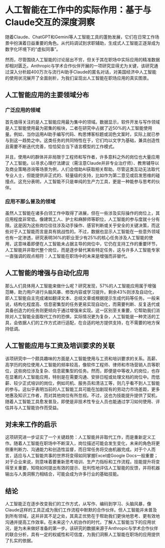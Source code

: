 # 人工智能在工作中的实际作用：基于与Claude交互的深度洞察

随着Claude、ChatGPT和Gemini等人工智能工具的蓬勃发展，它们在日常工作场景中扮演着日益重要的角色。从代码调试到求职辅助，生成式人工智能正逐渐成为数字化环境下的“虚拟同事”。

然而，尽管围绕人工智能的讨论层出不穷，但关于其在职场中实际应用的精准数据却相对匮乏。Anthropic与学术合作伙伴开展的一项研究显得尤为关键，该研究通过深入分析超400万次与流行AI助手Claude的匿名对话，对美国经济中人工智能的使用状况展开了全面剖析，为我们呈现出人工智能在职场应用的真实图景。

## 人工智能应用的主要领域分布

### 广泛应用的领域
首先值得关注的是人工智能应用最为集中的领域。数据显示，软件开发与写作领域是人工智能使用最为密集的板块，二者在研究中占据了近50%的人工智能使用量。例如，当你运用AI助手编写代码、构思博客标题或润色文案时，实际上就已参与到这一趋势之中。这类任务的共同特性在于，它们均以文字为基础，兼具创造性且需要不断迭代完善，恰恰契合当下语言模型的工作模式。

并且，使用AI的群体并非局限于工程师和写作者，许多意料之外的岗位也大量应用了人工智能。以寻求心理疗法建议（需注意Claude并非专业治疗师）、教育辅导以及商业策略咨询等场景为例，人们会借助AI获取相关帮助。尽管这类互动无法取代专业人士，但能提供非正式的、轻量级的支持，比如作为第二意见或启发思维的碰撞点。这充分表明，人工智能不只是单纯的生产力工具，更是一种能参与思考的伙伴。

### 应用不那么普及的领域
虽然人工智能在诸多白领工作中取得了进展，但在一些涉及实际操作的岗位上，其应用程度非常低。像建筑工人、护士和麻醉师等职位，人工智能的参与度就十分有限。这是因为这些岗位往往涉及动手操作、感官判断或关乎安全的关键决策，而这些对于人工智能而言是具有挑战性的。不过，数据也显示人工智能在一些意外领域也有一定渗透，研究表明36%的职业至少有25%的核心任务涉及人工智能的使用，这意味着即便在人工智能未占据主导的岗位中，它仍在支持工作的重要环节，人工智能并非取代整个岗位，而是逐步替代某些特定任务，这与许多人工智能专家一直强调的观点相符：人工智能在职场中的未来是增强而非替代。

## 人工智能的增强与自动化应用
那么人们具体用人工智能来做什么呢？研究发现，57%的人工智能应用属于增强范畴，助力用户进行头脑风暴、修改内容或学习提升。剩余43%则涉及自动化，即人工智能自主完成诸如翻译文本、总结文章或根据提示生成代码等任务。一般来说，结构化程度高、信息密集型的任务更易实现自动化，而需要判断、反复迭代或具备创造力的任务则更倾向于通过增强来实现。这一区别至关重要，它帮助我们消除对人工智能全面取代工作的恐惧，实际情况更为复杂，人工智能是一种灵活的工具，会依据人们的工作方式进行适配，在合适的地方提供支持，在不需要的地方保持低调。

## 人工智能应用与工资及培训要求的关联
该项研究中一个颇具趣味的方面是人工智能使用与工资和培训要求的关系。高薪、高学历的岗位使用人工智能的频率较高，像软件工程师、律师和市场营销人员等职位，这些岗位涉及复杂、信息密集型的任务。然而，即便是中等收入的岗位，也存在显著的人工智能应用，特别是在需要沟通、安排日程或处理文档的岗位中。而低薪、较少正式培训的岗位，例如司机、服务员和清洁工等，则几乎看不到人工智能的参与。这似乎表明当前的人工智能工具可能在加剧现有的劳动力市场差距，更多地惠及知识工作者，而对其他岗位有所忽视。不过，这也为技能提升提供了契机，随着人工智能工具愈发普及，即使是非技术性专业人员也能通过学习如何使用、评估并与人工智能协作而受益。

## 对未来工作的启示
这项研究进一步证实了一个关键趋势：人工智能并非取代工作，而是重新定义工作。随着人工智能在职场中不断深入，岗位描述可能会发生变化，未来的角色将更侧重判断力、沟通能力和创造性监督，而日常任务将交由机器完成。对于个人而言，适应与人工智能共事的世界将变得如同掌握Excel或Google Docs一般重要；对于企业来说，则意味着要重新思考培训、生产力指标和工作流程。技能提升将变得至关重要，知晓如何提出有效的提示、批判性地评估人工智能的反馈，并将机器输出与人类洞察力相结合，可能会成为许多行业的基础技能。

## 结论
人工智能正在逐步改变我们的工作方式，从写作、编码到学习、头脑风暴，像Claude这样的工具正成为我们工作流程中默默的合作伙伴。但人工智能并未普及到所有领域，这并非其不足之处，其真正优势在于帮助我们更快地思考、更有效地沟通并提高工作效率。在未来这个人机协作的时代，了解人工智能当下的应用状况，是为未来做好准备的第一步。该研究的数据来源于Anthropic与学术合作伙伴的联合分析，具有一定的权威性和可信度，为我们洞察人工智能在职场的应用提供了扎实的依据。